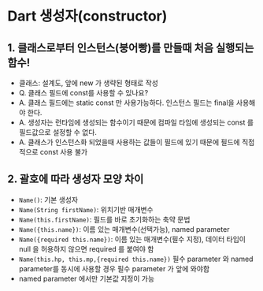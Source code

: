 # Dart 생성자(constructor)

## 1. 클래스로부터 인스턴스(붕어빵)를 만들때 처음 실행되는 함수!
- 클래스:  설계도, 앞에 new 가 생략된 형태로 작성
- Q. 클래스 필드에 const를 사용할 수 있나요?
- A. 클래스 필드에는 static const 만 사용가능하다. 인스턴스 필드는 final을 사용해야 한다.
- A. 생성자는 런타임에 생성되는 함수이기 때문에 컴파일 타임에 생성되는 const 를 필드값으로 설정할 수 없다.
- A. 클래스가 인스턴스화 되었을때 사용하는 값들이 필드에 있기 때문에 필드에 직접적으로 const 사용 불가

## 2. 괄호에 따라 생성자 모양 차이
- `Name()`: 기본 생성자
- `Name(String firstName)`: 위치기반 매개변수
- `Name(this.firstName)`: 필드를 바로 초기화하는 축약 문법
- `Name({this.name})`: 이름 있는 매개변수(선택가능), named parameter
- `Name({required this.name})`: 이름 있는 매개변수(필수 지정), 데이터 타입이 null 을 허용하지 않으면 required 를 붙여야 함
- `Name(this.hp, this.mp,{required this.name})` 필수 parameter 와 named parameter를 동시에 사용할 경우 필수 parameter 가 앞에 와야함
- named parameter 에서만 기본값 지정이 가능